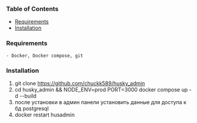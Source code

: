 ### Table of Contents

- [Requirements](#requirements)
- [Installation](#installation)

### Requirements
    - Docker, Docker compose, git
### Installation

1. git clone https://github.com/chuckk589/husky_admin   
2. cd husky_admin && NODE_ENV=prod PORT=3000 docker compose up -d --build
3. после установки в админ панели установить данные для доступа к бд postgresql
4. docker restart husadmin